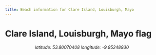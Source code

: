 ```yaml
---
title: Beach information for Clare Island, Louisburgh, Mayo
---
```

# Clare Island, Louisburgh, Mayo <span class="material-icons" color="blue">flag</span>

<div align="center"><i>latitude: 53.80070408 longitude: -9.95248930</i></div>